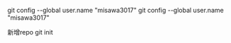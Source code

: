 git config --global user.name "misawa3017"
git config --global user.name "misawa3017"

新增repo
git init

